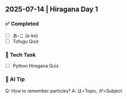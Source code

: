 ## 2025-07-14 | Hiragana Day 1

### ✅ Completed

- [ ] あ-こ (a-ko)
- [ ] Tofugu Quiz

### 🤖 Tech Task

- [ ] Python Hiragana Quiz

### 🤖 AI Tip
Q: How to remember particles?
A: は=Topic, が=Subject
